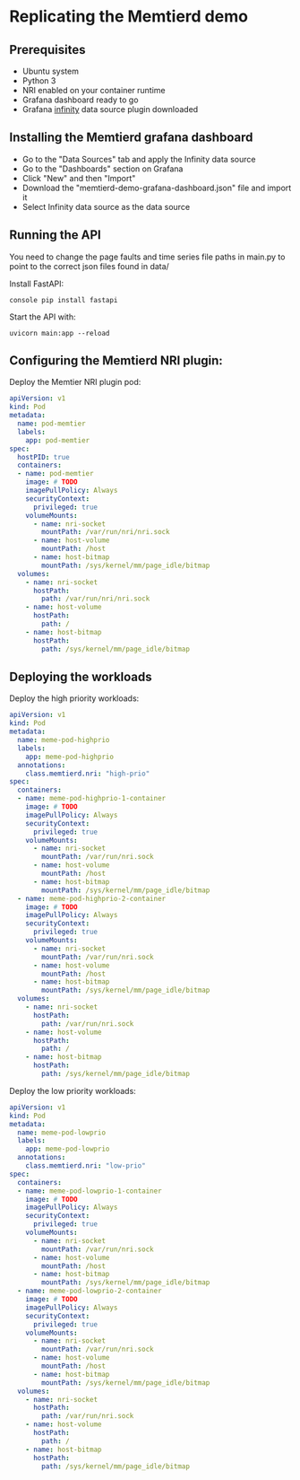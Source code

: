 # Replicating the Memtierd demo

## Prerequisites
- Ubuntu system
- Python 3
- NRI enabled on your container runtime
- Grafana dashboard ready to go
- Grafana [infinity](https://grafana.com/grafana/plugins/yesoreyeram-infinity-datasource/) data source plugin downloaded

## Installing the Memtierd grafana dashboard

- Go to the "Data Sources" tab and apply the Infinity data source
- Go to the "Dashboards" section on Grafana
- Click "New" and then "Import"
- Download the "memtierd-demo-grafana-dashboard.json" file and import it
- Select Infinity data source as the data source

## Running the API

You need to change the page faults and time series file paths in main.py to point to the correct json files found in data/

Install FastAPI:
```
console pip install fastapi
```

Start the API with:
```console
uvicorn main:app --reload
```

## Configuring the Memtierd NRI plugin:

Deploy the Memtier NRI plugin pod:
```yaml
apiVersion: v1
kind: Pod
metadata:
  name: pod-memtier
  labels:
    app: pod-memtier
spec:
  hostPID: true
  containers:
  - name: pod-memtier
    image: # TODO
    imagePullPolicy: Always
    securityContext:
      privileged: true
    volumeMounts:
      - name: nri-socket
        mountPath: /var/run/nri/nri.sock
      - name: host-volume
        mountPath: /host
      - name: host-bitmap
        mountPath: /sys/kernel/mm/page_idle/bitmap
  volumes:
    - name: nri-socket
      hostPath:
        path: /var/run/nri/nri.sock
    - name: host-volume
      hostPath:
        path: /
    - name: host-bitmap
      hostPath:
        path: /sys/kernel/mm/page_idle/bitmap
```

## Deploying the workloads

Deploy the high priority workloads:
```yaml
apiVersion: v1
kind: Pod
metadata:
  name: meme-pod-highprio
  labels:
    app: meme-pod-highprio
  annotations:
    class.memtierd.nri: "high-prio"
spec:
  containers:
  - name: meme-pod-highprio-1-container
    image: # TODO
    imagePullPolicy: Always
    securityContext:
      privileged: true
    volumeMounts:
      - name: nri-socket
        mountPath: /var/run/nri.sock
      - name: host-volume
        mountPath: /host
      - name: host-bitmap
        mountPath: /sys/kernel/mm/page_idle/bitmap
  - name: meme-pod-highprio-2-container
    image: # TODO
    imagePullPolicy: Always
    securityContext:
      privileged: true
    volumeMounts:
      - name: nri-socket
        mountPath: /var/run/nri.sock
      - name: host-volume
        mountPath: /host
      - name: host-bitmap
        mountPath: /sys/kernel/mm/page_idle/bitmap
  volumes:
    - name: nri-socket
      hostPath:
        path: /var/run/nri.sock
    - name: host-volume
      hostPath:
        path: /
    - name: host-bitmap
      hostPath:
        path: /sys/kernel/mm/page_idle/bitmap
```

Deploy the low priority workloads:
```yaml
apiVersion: v1
kind: Pod
metadata:
  name: meme-pod-lowprio
  labels:
    app: meme-pod-lowprio
  annotations:
    class.memtierd.nri: "low-prio"
spec:
  containers:
  - name: meme-pod-lowprio-1-container
    image: # TODO
    imagePullPolicy: Always
    securityContext:
      privileged: true
    volumeMounts:
      - name: nri-socket
        mountPath: /var/run/nri.sock
      - name: host-volume
        mountPath: /host
      - name: host-bitmap
        mountPath: /sys/kernel/mm/page_idle/bitmap
  - name: meme-pod-lowprio-2-container
    image: # TODO
    imagePullPolicy: Always
    securityContext:
      privileged: true
    volumeMounts:
      - name: nri-socket
        mountPath: /var/run/nri.sock
      - name: host-volume
        mountPath: /host
      - name: host-bitmap
        mountPath: /sys/kernel/mm/page_idle/bitmap
  volumes:
    - name: nri-socket
      hostPath:
        path: /var/run/nri.sock
    - name: host-volume
      hostPath:
        path: /
    - name: host-bitmap
      hostPath:
        path: /sys/kernel/mm/page_idle/bitmap
```
